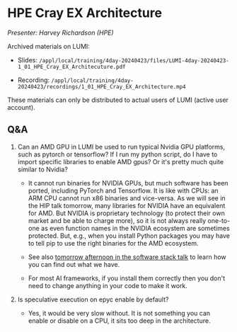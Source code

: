 # HPE Cray EX Architecture

*Presenter: Harvey Richardson (HPE)*

<!--
Course materials will be provided during and after the course.
-->

<!--
Temporary location of materials (for the lifetime of the training project):

-   Slides: `/project/project_465001098/Slides/HPE/01_EX_Architecture.pdf`
-->

Archived materials on LUMI:

-   Slides: `/appl/local/training/4day-20240423/files/LUMI-4day-20240423-1_01_HPE_Cray_EX_Architecuture.pdf`

-   Recording: `/appl/local/training/4day-20240423/recordings/1_01_HPE_Cray_EX_Architecture.mp4`

These materials can only be distributed to actual users of LUMI (active user account).

## Q&A

1.  Can an AMD GPU in LUMI be used to run typical Nvidia GPU platforms, such as pytorch or tensorflow? 
    If I run my python script, do I have to import specific libraries to enable AMD gpus? 
    Or it's pretty much quite similar to Nvidia?

    -   It cannot run binaries for NVIDIA GPUs, but much software has been ported, including PyTorch and Tensorflow. 
        It is like with CPUs: an ARM CPU cannot run x86 binaries and vice-versa. 
        As we will see in the HIP talk tomorrow, many libraries for NVIDIA have an equivalent for AMD. 
        But NVIDIA is proprietary technology (to protect their own market and be able to charge more), 
        so it is not always really one-to-one as even function names in the NVIDIA ecosystem are sometimes protected. 
        But, e.g., when you install Python packages you may have to tell pip to use the right binaries for the AMD ecosystem.
   
    -   See also [tomorrow afternoon in the software stack talk](extra_2_07_LUMI_Software_Stacks.md) 
        to learn how you can find out what we have.

    -   For most AI frameworks, if you install them correctly then you don't need to change anything in your code to make it work. 

2.  Is speculative execution on epyc enable by default?

    -   Yes, it would be very slow without. It is not something you can enable or disable on a CPU, 
        it sits too deep in the architecture.

